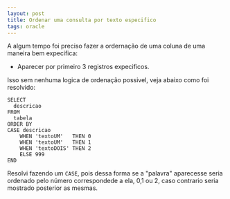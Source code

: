 ```yaml
---
layout: post
title: Ordenar uma consulta por texto especifico
tags: oracle
---
```


A algum tempo foi preciso fazer a ordernação de uma coluna de uma maneira bem expecifica:
 - Aparecer por primeiro 3 registros expecificos.  
 
Isso sem nenhuma logica de ordenação possivel, veja abaixo como foi resolvido:

```
SELECT
  descricao
FROM
  tabela
ORDER BY
CASE descricao
    WHEN 'textoUM'   THEN 0
    WHEN 'textoUM'   THEN 1
    WHEN 'textoDOIS' THEN 2
    ELSE 999
END
```

Resolvi fazendo um `CASE`, pois dessa forma se a "palavra" aparecesse seria ordenado pelo número 
correspondede a ela, 0,1 ou 2, caso contrario seria mostrado posterior as mesmas.

